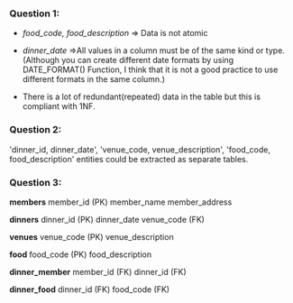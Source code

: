 ### Question 1:

- _food_code, food_description_ => Data is not atomic

- _dinner_date_ =>All values in a column must be of the same kind or type. (Although you can create different date formats by using DATE_FORMAT() Function, I think that it is not a good practice to use different formats in the same column.)

- There is a lot of redundant(repeated) data in the table but this is compliant with 1NF.

### Question 2:

'dinner_id, dinner_date', 'venue_code, venue_description', 'food_code, food_description' entities could be extracted as separate tables.

### Question 3:

**members**
member_id (PK)
member_name
member_address

**dinners**
dinner_id (PK)
dinner_date
venue_code (FK)

**venues**
venue_code (PK)
venue_description

**food**
food_code (PK)
food_description

**dinner_member**
member_id (FK)
dinner_id (FK)

**dinner_food**
dinner_id (FK)
food_code (FK)